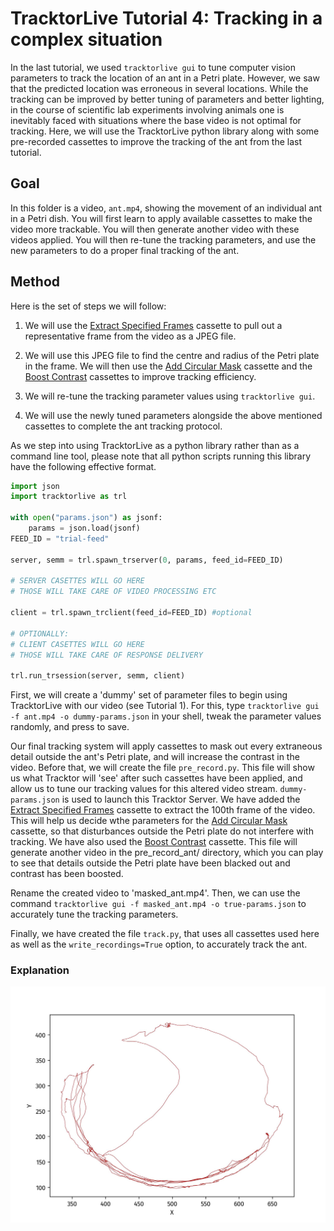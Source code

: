 # TracktorLive Tutorial 4: Tracking in a complex situation

In the last tutorial, we used `tracktorlive gui` to tune computer vision
parameters to track the location of an ant in a Petri plate. However, we saw
that the predicted location was erroneous in several locations. While the
tracking can be improved by better tuning of parameters and better lighting, in
the course of scientific lab experiments involving animals one is inevitably
faced with situations where the base video is not optimal for tracking. Here, we
will use the TracktorLive python library along with some pre-recorded cassettes
to improve the tracking of the ant from the last tutorial.


## Goal

In this folder is a video, `ant.mp4`, showing the movement of an individual ant
in a Petri dish.
You will first learn to apply available cassettes to make the video more
trackable. You will then generate another video with these videos applied. You
will then re-tune the tracking parameters, and use the new parameters to do
a proper final tracking of the ant.

## Method

Here is the set of steps we will follow:

1. We will use the
   [Extract Specified
   Frames](../../Library_Of_Casettes/Extract_Specified_Frames/extract_specified_frames.md)
   cassette to pull out a representative frame from the video as a JPEG
   file.

2. We will use this JPEG file to find the centre and radius of the Petri
   plate in the frame. We will then use the [Add Circular
   Mask](../../Library_Of_Casettes/Add_Circular_Mask/add_circular_mask.md)
   cassette and the
   [Boost
   Contrast](../../Library_Of_Casettes/Boost_Contrast/boost_contrast.md)
   cassettes to improve tracking efficiency.

3. We will re-tune the tracking parameter values using `tracktorlive gui`.

4. We will use the newly tuned parameters alongside the above mentioned
   cassettes to complete the ant tracking protocol.

As we step into using TracktorLive as a python library rather than as a command
line tool, please note that all python scripts running this library have the
following effective format.

```python
import json
import tracktorlive as trl

with open("params.json") as jsonf:
    params = json.load(jsonf)
FEED_ID = "trial-feed"

server, semm = trl.spawn_trserver(0, params, feed_id=FEED_ID)

# SERVER CASETTES WILL GO HERE
# THOSE WILL TAKE CARE OF VIDEO PROCESSING ETC

client = trl.spawn_trclient(feed_id=FEED_ID) #optional

# OPTIONALLY:
# CLIENT CASETTES WILL GO HERE
# THOSE WILL TAKE CARE OF RESPONSE DELIVERY

trl.run_trsession(server, semm, client)
```

First, we will create a 'dummy' set of parameter files to begin using
TracktorLive with our video (see Tutorial 1). For this, type `tracktorlive gui
-f ant.mp4 -o dummy-params.json`  in your shell, tweak the parameter values
randomly, and press <Esc> to save.

Our final tracking system will apply cassettes to mask out every extraneous
detail outside the ant's Petri plate, and will increase the contrast in the
video.
Before that, we will create the file `pre_record.py`. This file will show us
what Tracktor will 'see' after such cassettes have been applied, and allow us to
tune our tracking values for this altered video stream. 
`dummy-params.json` is used to launch this Tracktor Server.
We have added the [Extract Specified
   Frames](../../Library_Of_Casettes/Extract_Specified_Frames/extract_specified_frames.md)
cassette to extract the 100th frame of the video. This will help us decide wthe
parameters for the [Add Circular
   Mask](../../Library_Of_Casettes/Add_Circular_Mask/add_circular_mask.md)
   cassette, so that disturbances outside the Petri plate do not interfere with
   tracking.
We have also used the
   [Boost
   Contrast](../../Library_Of_Casettes/Boost_Contrast/boost_contrast.md)
   cassette.
This file will generate another video in the pre_record_ant/ directory, which
you can play to see that details outside the Petri plate have been blacked out
and contrast has been boosted.

Rename the created video to 'masked_ant.mp4'. Then, we can use the command
`tracktorlive gui -f masked_ant.mp4 -o true-params.json` to accurately tune
the tracking parameters.

Finally, we have created the file `track.py`, that uses all cassettes used here
as well as the `write_recordings=True` option, to accurately track the ant.

### Explanation

![](tracked-ant.jpg)



